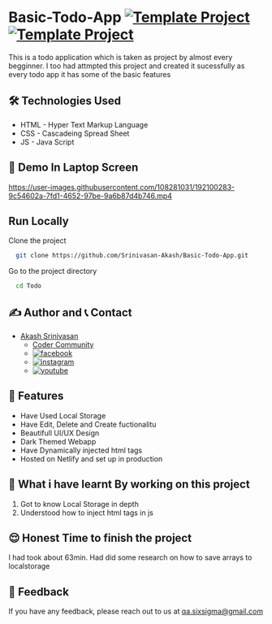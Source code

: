 # Basic-Todo-App [![Template Project](https://img.shields.io/badge/Dynamic-Project-red)](http://www.gnu.org/licenses/agpl-3.0) [![Template Project](https://img.shields.io/badge/Technologies%20-HTML%2FCSS%2FJS-brightgreen)](http://www.gnu.org/licenses/agpl-3.0)

This is a todo application which is taken as project by almost every begginner. I too had attmpted this project and created it sucessfully as every todo app it has some of the basic features

## 🛠 Technologies Used
  - HTML - Hyper Text Markup Language
  - CSS - Cascadeing Spread Sheet
  - JS - Java Script

## 🚩 Demo In Laptop Screen


https://user-images.githubusercontent.com/108281031/192100283-9c54602a-7fd1-4652-97be-9a6b87d4b746.mp4



## Run Locally

Clone the project

```bash
  git clone https://github.com/Srinivasan-Akash/Basic-Todo-App.git
```

Go to the project directory

```bash
  cd Todo
```
## ✍️ Author and 📞 Contact
- [Akash Srinivasan](https://www.github.com/octokatherine)
    - [Coder Community](https://web.codercommunity.io/user/62d568cb998d86c8883a2766?tab=posts)
    - [![facebook](https://img.shields.io/badge/Facebook-0A66C2?style=for-the-badge&logo=facebook&logoColor=white)](https://www.facebook.com/profile.php?id=100083429257499)
    - [![instagram](https://img.shields.io/badge/Instagram-0A66C2?style=for-the-badge&logo=instagram&logoColor=white)](https://www.instagram.com/akash_prashanthi/)
    - [![youtube](https://img.shields.io/badge/YouTube-ff0000?style=for-the-badge&logo=youtube&logoColor=white)](https://www.youtube.com/channel/UCAv1QdzDgV6MjA60CRtfkIg)

## 📝 Features

- Have Used Local Storage
- Have Edit, Delete and Create fuctionalitu
- Beautifull UI/UX Design
- Dark Themed Webapp
- Have Dynamically injected html tags
- Hosted on Netlify and set up in production

## 🤔 What i have learnt By working on this project
1. Got to know Local Storage in depth
2. Understood how to inject html tags in js

## 😌 Honest Time to finish the project
I had took about 63min. Had did some research on how to save arrays to localstorage

## 👀 Feedback
If you have any feedback, please reach out to us at qa.sixsigma@gmail.com
